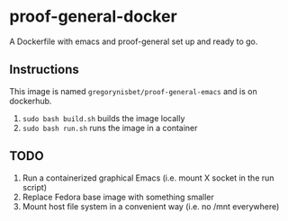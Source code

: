 # proof-general-docker
A Dockerfile with emacs and proof-general set up and ready to go.

## Instructions
This image is named `gregorynisbet/proof-general-emacs` and is on dockerhub.

1. `sudo bash build.sh` builds the image locally
2. `sudo bash run.sh` runs the image in a container

## TODO
1. Run a containerized graphical Emacs (i.e. mount X socket in the run script)
2. Replace Fedora base image with something smaller
3. Mount host file system in a convenient way (i.e. no /mnt everywhere)
